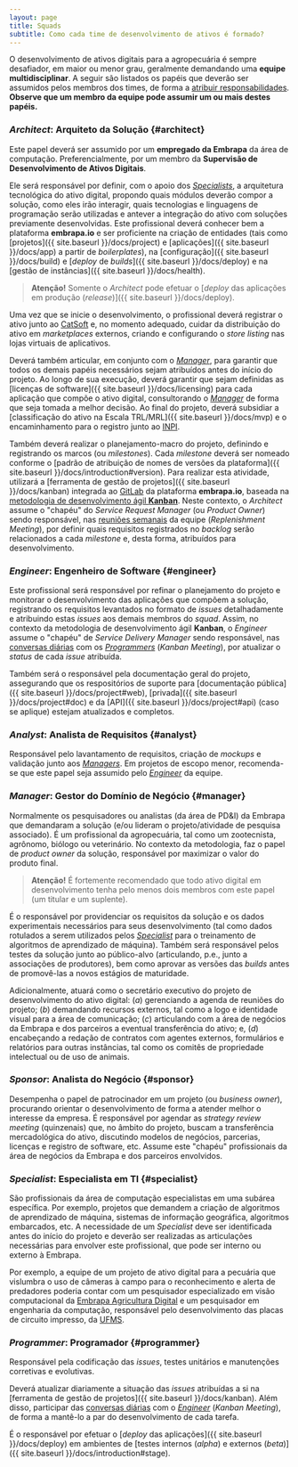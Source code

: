 ```yaml
---
layout: page
title: Squads
subtitle: Como cada time de desenvolvimento de ativos é formado?
---
```


O desenvolvimento de ativos digitais para a agropecuária é sempre desafiador, em maior ou menor grau, geralmente demandando uma **equipe multidisciplinar**. A seguir são listados os papéis que deverão ser assumidos pelos membros dos times, de forma a <u>atribuir responsabilidades</u>. **Observe que um membro da equipe pode assumir um ou mais destes papéis.**

### _Architect_: Arquiteto da Solução {#architect}

Este papel deverá ser assumido por um **empregado da Embrapa** da área de computação. Preferencialmente, por um membro da **Supervisão de Desenvolvimento de Ativos Digitais**.

Ele será responsável por definir, com o apoio dos [_Specialists_](#specialist), a arquitetura tecnológica do ativo digital, propondo quais módulos deverão compor a solução, como eles irão interagir, quais tecnologias e linguagens de programação serão utilizadas e antever a integração do ativo com soluções previamente desenvolvidas. Este profissional deverá conhecer bem a plataforma **embrapa.io** e ser proficiente na criação de entidades (tais como [projetos]({{ site.baseurl }}/docs/project) e [aplicações]({{ site.baseurl }}/docs/app) a partir de _boilerplates_), na [configuração]({{ site.baseurl }}/docs/build) e [_deploy_ de _builds_]({{ site.baseurl }}/docs/deploy) e na [gestão de instâncias]({{ site.baseurl }}/docs/health).

> **Atenção!** Somente o _Architect_ pode efetuar o [_deploy_ das aplicações em produção (_release_)]({{ site.baseurl }}/docs/deploy).

Uma vez que se inicie o desenvolvimento, o profissional deverá registrar o ativo junto ao [CatSoft](https://sistemas.sede.embrapa.br/catsoft/) e, no momento adequado, cuidar da distribuição do ativo em _marketplaces_ externos, criando e configurando o _store listing_ nas lojas virtuais de aplicativos.

Deverá também articular, em conjunto com o [_Manager_](#manager), para garantir que todos os demais papéis necessários sejam atribuídos antes do início do projeto. Ao longo de sua execução, deverá garantir que sejam definidas as [licenças de software]({{ site.baseurl }}/docs/licensing) para cada aplicação que compõe o ativo digital, consultorando o [_Manager_](#manager) de forma que seja tomada a melhor decisão. Ao final do projeto, deverá subsidiar a [classificação do ativo na Escala TRL/MRL]({{ site.baseurl }}/docs/mvp) e o encaminhamento para o registro junto ao [INPI](https://www.gov.br/inpi/pt-br).

Também deverá realizar o planejamento-macro do projeto, definindo e registrando os marcos (ou _milestones_). Cada _milestone_ deverá ser nomeado conforme o [padrão de atribuição de nomes de versões da plataforma]({{ site.baseurl }}/docs/introduction#version). Para realizar esta atividade, utilizará a [ferramenta de gestão de projetos]({{ site.baseurl }}/docs/kanban) integrada ao [GitLab](https://git.embrapa.br) da plataforma **embrapa.io**, baseada na [metodologia de desenvolvimento ágil **Kanban**](https://thomazribas.com/agile/kanban). Neste contexto, o _Architect_ assume o "chapéu" do _Service Request Manager_ (ou _Product Owner_) sendo responsável, nas <u>reuniões semanais</u> da equipe (_Replenishment Meeting_), por definir quais requisitos registrados no _backlog_ serão relacionados a cada _milestone_ e, desta forma, atribuídos para desenvolvimento.

### _Engineer_: Engenheiro de Software {#engineer}

Este profissional será responsável por refinar o planejamento do projeto e monitorar o desenvolvimento das aplicações que compõem a solução, registrando os requisitos levantados no formato de _issues_ detalhadamente e atribuindo estas _issues_ aos demais membros do _squad_. Assim, no contexto da metodologia de desenvolvimento ágil **Kanban**, o _Engineer_ assume o "chapéu" de _Service Delivery Manager_ sendo responsável, nas <u>conversas diárias</u> com os [_Programmers_](#programmer) (_Kanban Meeting_), por atualizar o _status_ de cada _issue_ atribuída.

Também será o responsável pela documentação geral do projeto, assegurando que os respositórios de suporte para [documentação pública]({{ site.baseurl }}/docs/project#web), [privada]({{ site.baseurl }}/docs/project#doc) e da [API]({{ site.baseurl }}/docs/project#api) (caso se aplique) estejam atualizados e completos.

### _Analyst_: Analista de Requisitos {#analyst}

Responsável pelo lavantamento de requisitos, criação de _mockups_ e validação junto aos [_Managers_](#manager). Em projetos de escopo menor, recomenda-se que este papel seja assumido pelo [_Engineer_](#engineer) da equipe.

### _Manager_: Gestor do Domínio de Negócio {#manager}

Normalmente os pesquisadores ou analistas (da área de PD&I) da Embrapa que demandaram a solução (e/ou lideram o projeto/atividade de pesquisa associado). É um profissional da agropecuária, tal como um zootecnista, agrônomo, biólogo ou veterinário. No contexto da metodologia, faz o papel de _product owner_ da solução, responsável por maximizar o valor do produto final.

> **Atenção!** É fortemente recomendado que todo ativo digital em desenvolvimento tenha pelo menos dois membros com este papel (um titular e um suplente).

É o responsável por providenciar os requisitos da solução e os dados experimentais necessários para seus desenvolvimento (tal como dados rotulados a serem utilizados pelos [_Specialist_](#specialist) para o treinamento de algoritmos de aprendizado de máquina). Também será responsável pelos testes da solução junto ao público-alvo (articulando, p.e., junto a associações de produtores), bem como aprovar as versões das _builds_ antes de promovê-las a novos estágios de maturidade.

Adicionalmente, atuará como o secretário executivo do projeto de desenvolvimento do ativo digital: (_a_) gerenciando a agenda de reuniões do projeto; (_b_) demandando recursos externos, tal como a logo e identidade visual para a área de comunicação; (_c_) articulando com a área de negócios da Embrapa e dos parceiros a eventual transferência do ativo; e, (_d_) encabeçando a redação de contratos com agentes externos, formulários e relatórios para outras instâncias, tal como os comitês de propriedade intelectual ou de uso de animais.

### _Sponsor_: Analista do Negócio {#sponsor}

Desempenha o papel de patrocinador em um projeto (ou _business owner_), procurando orientar o desenvolvimento de forma a atender melhor o interesse da empresa. É responsável por agendar as _strategy review meeting_ (quinzenais) que, no âmbito do projeto, buscam a transferência mercadológica do ativo, discutindo modelos de negócios, parcerias, licenças e registro de software, etc. Assume este "chapéu" profissionais da área de negócios da Embrapa e dos parceiros envolvidos.

### _Specialist_: Especialista em TI {#specialist}

São profissionais da área de computação especialistas em uma subárea específica. Por exemplo, projetos que demandem a criação de algoritmos de aprendizado de máquina, sistemas de informação geográfica, algoritmos embarcados, etc. A necessidade de um _Specialist_ deve ser identificada antes do início do projeto e deverão ser realizadas as articulações necessárias para envolver este profissional, que pode ser interno ou externo à Embrapa.

Por exemplo, a equipe de um projeto de ativo digital para a pecuária que vislumbra o uso de câmeras à campo para o reconhecimento e alerta de predadores poderia contar com um pesquisador especializado em visão computacional da [Embrapa Agricultura Digital](https://www.embrapa.br/agricultura-digital) e um pesquisador em engenharia da computação, responsável pelo desenvolvimento das placas de circuito impresso, da [UFMS](https://www.ufms.br/).

### _Programmer_: Programador {#programmer}

Responsável pela codificação das _issues_, testes unitários e manutenções corretivas e evolutivas.

Deverá atualizar diariamente a situação das _issues_ atribuídas a si na [ferramenta de gestão de projetos]({{ site.baseurl }}/docs/kanban). Além disso, participar das <u>conversas diárias</u> com o [_Engineer_](#engineer) (_Kanban Meeting_), de forma a mantê-lo a par do desenvolvimento de cada tarefa.

É o responsável por efetuar o [_deploy_ das aplicações]({{ site.baseurl }}/docs/deploy) em ambientes de [testes internos (_alpha_) e externos (_beta_)]({{ site.baseurl }}/docs/introduction#stage).
